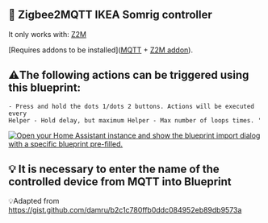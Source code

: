 ##  🔵 Zigbee2MQTT IKEA Somrig controller
It only works with: [Z2M](https://github.com/zigbee2mqtt/hassio-zigbee2mqtt#installation)

[Requires addons to be installed]([MQTT](https://www.home-assistant.io/integrations/mqtt)
    + [Z2M addon](https://www.zigbee2mqtt.io/guide/installation/03_ha_addon.html)).

## ⚠️The following actions can be triggered using this blueprint:

    - Press and hold the dots 1/dots 2 buttons. Actions will be executed every
    Helper - Hold delay, but maximum Helper - Max number of loops times. '

[![Open your Home Assistant instance and show the blueprint import dialog with a specific blueprint pre-filled.](https://my.home-assistant.io/badges/blueprint_import.svg)](https://my.home-assistant.io/redirect/blueprint_import/?blueprint_url=https://gist.github.com/Bearstorm/eb7565573c76c082bdc4729e6cc3c0c8)

## :bulb: It is necessary to enter the name of the controlled device from MQTT into Blueprint



💡Adapted from https://gist.github.com/damru/b2c1c780ffb0ddc084952eb89db9573a
